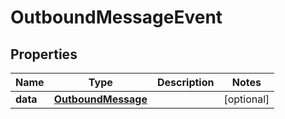 # OutboundMessageEvent

## Properties
Name | Type | Description | Notes
------------ | ------------- | ------------- | -------------
**data** | [**OutboundMessage**](OutboundMessage.md) |  |  [optional]
